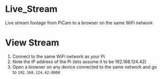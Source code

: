 # Live_Stream
Live stream footage from PiCam to a browser on the same WiFi network

# View Stream

1. Connect to the same WiFi network as your Pi
2. Note the IP address of the Pi (lets assume it to be 192.168.124.42)
3. Open a browser on any device connected to the same network and go to `192.168.124.42:8000` 
